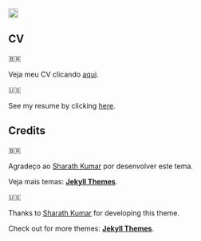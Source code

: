 <a href="https://jekyll-themes.com">
<img src="https://img.shields.io/badge/featured%20on-JT-red.svg" height="20" alt="Jekyll Themes Shield" >
</a>

## CV

🇧🇷

Veja meu CV clicando [aqui](https://douglasmiguel7.github.io/online-cv).

🇺🇸

See my resume by clicking [here](https://douglasmiguel7.github.io/online-cv).

## Credits

🇧🇷

Agradeço ao [Sharath Kumar](https://github.com/sharu725) por desenvolver este tema.

Veja mais temas: [**Jekyll Themes**](http://jekyll-themes.com).

🇺🇸

Thanks to [Sharath Kumar](https://github.com/sharu725) for developing this theme.

Check out for more themes: [**Jekyll Themes**](http://jekyll-themes.com).
